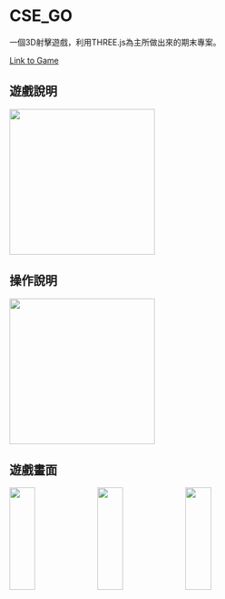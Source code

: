 # CSE_GO
一個3D射擊遊戲，利用THREE.js為主所做出來的期末專案。

[Link to Game](https://Tsu-Hsien.github.io/CSE_GO/index.html)


## 遊戲說明

<p >
    <img src="https://github.com/Zhen-Chein/CSE_GO/blob/master/CSE_GO/howToGame.png" height="256">
</p>

## 操作說明

<p >
    <img src="https://github.com/Zhen-Chein/CSE_GO/blob/master/CSE_GO/howToPlay.png" height="256">
</p>

## 遊戲畫面

<p >
    <img src="https://github.com/Zhen-Chein/CSE_GO/blob/master/CSE_GO/gun1.png" width="30%" height="180">
    <img src="https://github.com/Zhen-Chein/CSE_GO/blob/master/CSE_GO/gun2.png" width="30%" height="180">
    <img src="https://github.com/Zhen-Chein/CSE_GO/blob/master/CSE_GO/sky2.png" width="30%" height="180">
</p>
